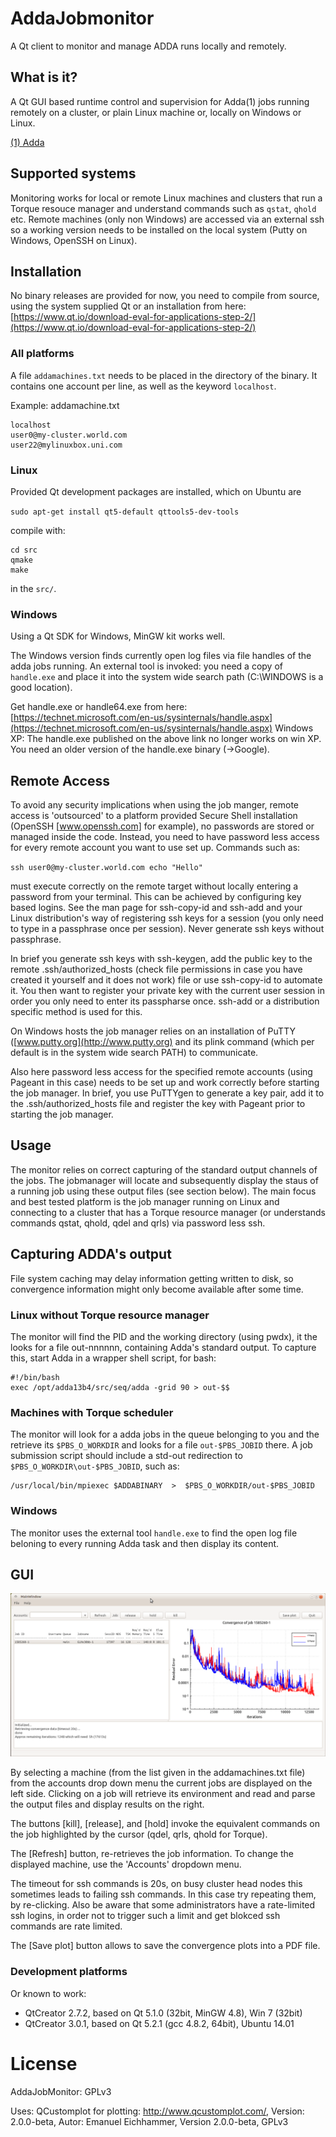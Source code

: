 # AddaJobmonitor
A Qt client to monitor and manage ADDA runs locally and remotely.

## What is it?
A Qt GUI based runtime control and supervision for Adda(1) jobs running remotely 
on a cluster, or plain Linux machine or, locally on Windows or Linux. 

[(1) Adda](https://github.com/adda-team/adda)

## Supported systems
Monitoring works for local or remote Linux machines and clusters that run a Torque resouce manager and
understand commands such as `qstat`, `qhold` etc.  Remote machines (only non Windows) are accessed via
an external ssh so a working version needs to be installed on the local system (Putty on Windows, OpenSSH 
on Linux).

## Installation
No binary releases are provided for now, you need to compile from source, using the system supplied Qt or
an installation from here: [https://www.qt.io/download-eval-for-applications-step-2/](https://www.qt.io/download-eval-for-applications-step-2/)

### All platforms
A file `addamachines.txt` needs to be placed in the directory of the binary. It contains one account per line, as
well as the keyword `localhost`.

Example:
addamachine.txt
```
localhost
user0@my-cluster.world.com
user22@mylinuxbox.uni.com
```

### Linux
Provided Qt development packages are installed, which on Ubuntu are

`sudo apt-get install qt5-default qttools5-dev-tools`
 
compile with:

```
cd src
qmake
make
```
in the `src/`.


### Windows
Using a Qt SDK for Windows, MinGW kit works well.

The Windows version finds currently open log files via file handles of the adda jobs running. An external tool is 
invoked: you need a copy of `handle.exe` and place it into the system wide search path (C:\WINDOWS is a good location).

Get handle.exe or handle64.exe from here: 
[https://technet.microsoft.com/en-us/sysinternals/handle.aspx](https://technet.microsoft.com/en-us/sysinternals/handle.aspx)
Windows XP: The handle.exe published on the above link no longer works on win XP. You need an older version of the handle.exe binary (->Google).


## Remote Access
To avoid any security implications when using the job manger, remote access is 'outsourced' to a platform provided Secure Shell installation (OpenSSH [www.openssh.com] for example), no passwords are stored or managed inside the code. Instead, you need to have password less access for every remote account you want to use set up. Commands such as:

`ssh user0@my-cluster.world.com echo "Hello"`

must execute correctly on the remote target without locally entering a password from your terminal. This can be achieved by configuring key based logins. See the man page for ssh-copy-id and ssh-add and your Linux distribution's way of registering ssh keys for a session (you only need to type in a passphrase once per session). Never generate ssh keys without passphrase. 

In brief you generate ssh keys with ssh-keygen, add the public key to the remote .ssh/authorized_hosts (check file permissions in case you have created it yourself and it does not work) file or use ssh-copy-id to automate it. You then want to register your private key with the current user session in order you only need to enter its passpharse once. ssh-add or a distribution specific method is used for this. 

On Windows hosts the job manager relies on an installation of PuTTY ([www.putty.org](http://www.putty.org) and its plink command (which per default is in the system wide search PATH) to communicate. 

Also here password less access for the specified remote accounts (using Pageant in this case) needs to be set up and work correctly before starting the job manager. In brief, you use PuTTYgen to generate a key pair, add it to the .ssh/authorized_hosts file and register the key with Pageant prior to starting the job manager. 

## Usage
The monitor relies on correct capturing of the standard output channels of the jobs. The jobmanager will locate and subsequently display the staus of a running job using these output files (see section below). The main focus and best tested platform is the job manager running on Linux and connecting to a cluster that has a Torque resource manager (or understands commands qstat, qhold, qdel and qrls) via password less ssh. 


## Capturing ADDA's output
File system caching may delay information getting written to disk, so convergence information might only become available after some time. 

### Linux without Torque resource manager
The monitor will find the PID and the working directory (using pwdx), it the looks for a file 
out-nnnnnn, containing Adda's standard output. To capture this, start Adda in a wrapper shell script, for bash:

```
#!/bin/bash
exec /opt/adda13b4/src/seq/adda -grid 90 > out-$$
```

### Machines with Torque scheduler
The monitor will look for a adda jobs in the queue belonging to you and the retrieve its `$PBS_O_WORKDIR` and looks for a file `out-$PBS_JOBID` there. A job submission script should include a std-out redirection to 
`$PBS_O_WORKDIR\out-$PBS_JOBID`, such as: 

```
/usr/local/bin/mpiexec $ADDABINARY  >  $PBS_O_WORKDIR/out-$PBS_JOBID
```

### Windows
The monitor uses the external tool `handle.exe` to find the open log file beloning to every running Adda task and then display its content. 
 
## GUI

![Screenshot](documentation/figures/screenshot.png)

By selecting a machine (from the list given in the addamachines.txt file) from the accounts drop down menu the current jobs are displayed on the left side. Clicking on a job will retrieve its environment and read and parse the output files and display results on the right.

The buttons [kill], [release], and [hold] invoke the equivalent commands on the job highlighted by the cursor (qdel, qrls, qhold for Torque). 

The [Refresh] button, re-retrieves the job information. To change the displayed machine, use the 'Accounts' dropdown menu.

The timeout for ssh commands is 20s, on busy cluster head nodes this sometimes leads to failing ssh commands. In this case try repeating them, by re-clicking. Also be aware that some administrators have a rate-limited ssh logins, in order not to trigger such a limit and get blokced ssh commands are rate limited.

The [Save plot] button allows to save the convergence plots into a PDF file.


### Development platforms
Or known to work:

- QtCreator 2.7.2, based on Qt 5.1.0 (32bit, MinGW 4.8), Win 7 (32bit)
- QtCreator 3.0.1, based on Qt 5.2.1 (gcc 4.8.2, 64bit), Ubuntu 14.01

# License

AddaJobMonitor: GPLv3

Uses: QCustomplot for plotting:  http://www.qcustomplot.com/,  Version: 2.0.0-beta, Autor: Emanuel Eichhammer, Version 2.0.0-beta, GPLv3



